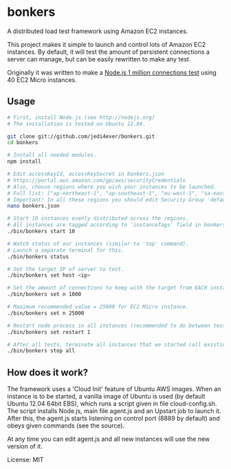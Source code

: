 # bonkers

A distributed load test framework using Amazon EC2 instances.

This project makes it simple to launch and control lots of Amazon EC2 instances. By default, 
it will test the amount of persistent connections a server can manage, but can be easily rewritten to make any test.

Originally it was written to make a [Node.js 1 million connections test](https://github.com/ashtuchkin/node-millenium)
using 40 EC2 Micro instances.  

## Usage
```bash
# First, install Node.js (see http://nodejs.org)
# The installation is tested on Ubuntu 12.04.

git clone git://github.com/jedi4ever/bonkers.git
cd bonkers

# Install all needed modules.
npm install

# Edit accessKeyId, accessKeySecret in bonkers.json
# https://portal.aws.amazon.com/gp/aws/securityCredentials
# Also, choose regions where you wish your instances to be launched.
# Full list: ["ap-northeast-1", "ap-southeast-1", "eu-west-1", "sa-east-1", "us-east-1", "us-west-1", "us-west-2"]
# Important! In all these regions you should edit Security Group 'default' to open control port 8889 for TCP 0.0.0.0/0 
nano bonkers.json

# Start 10 instances evenly distributed across the regions.
# All instances are tagged according to 'instanceTags' field in bonkers.json.
./bin/bonkers start 10

# Watch status of our instances (similar to 'top' command).
# Launch a separate terminal for this.
./bin/bonkers status

# Set the target IP of server to test.
./bin/bonkers set host <ip>

# Set the amount of connections to keep with the target from EACH instance.
./bin/bonkers set n 1000

# Maximum recommended value = 25000 for EC2 Micro instance.
./bin/bonkers set n 25000

# Restart node process in all instances (recommended to do between tests).
./bin/bonkers set restart 1

# After all tests, terminate all instances that we started (all existing instances are not touched).
./bin/bonkers stop all
```

## How does it work?

The framework uses a 'Cloud Init' feature of Ubuntu AWS images. When an instance is to be started, a vanilla 
image of Ubuntu is used (by default Ubuntu 12.04 64bit EBS), which runs a script given in file cloud-config.sh. 
The script installs Node.js, main file agent.js and an Upstart job to launch it. After this, the agent.js 
starts listening on control port (8889 by default) and obeys given commands (see the source).

At any time you can edit agent.js and all new instances will use the new version of it.

License: MIT






